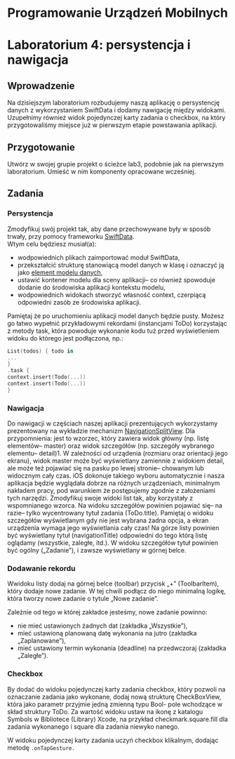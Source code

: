 # Programowanie Urządzeń Mobilnych

# Laboratorium 4: persystencja i nawigacja
## Wprowadzenie
Na dzisiejszym laboratorium rozbudujemy naszą aplikację o persystencję danych z
 wykorzystaniem SwiftData i dodamy nawigację między widokami. Uzupełnimy również
 widok pojedynczej karty zadania o checkbox, na który przygotowaliśmy miejsce już w
 pierwszym etapie powstawania aplikacji.

## Przygotowanie
Utwórz w swojej grupie projekt o ścieżce lab3, podobnie jak na pierwszym laboratorium.
 Umieść w nim komponenty opracowane wcześniej.


 ## Zadania
 ### Persystencja
 Zmodyfikuj swój projekt tak, aby dane przechowywane były w sposób trwały, przy
 pomocy frameworku [SwiftData](https://developer.apple.com/documentation/swiftdata).  
 Wtym celu będziesz musiał(a):
 - wodpowiednich plikach zaimportować moduł SwiftData,
 - przekształcić strukturę stanowiącą model danych w klasę i oznaczyć ją jako [element
 modelu danych](https://developer.apple.com/documentation/swiftdata/model()),
 - ustawić kontener modelu dla sceny aplikacji– co również spowoduje dodanie do
 środowiska aplikacji kontekstu modelu,
 - wodpowiednich widokach stworzyć własność context, czerpiącą odpowiedni zasób
 ze środowiska aplikacji.


 Pamiętaj że po uruchomieniu aplikacji model danych będzie pusty. Możesz go łatwo
 wypełnić przykładowymi rekordami (instancjami ToDo) korzystając z metody task, która
 powoduje wykonanie kodu tuż przed wyświetleniem widoku do którego jest podłączona,
 np.:
 ```swift
 List(todos) { todo in
 ...
 }
 .task {
 context.insert(Todo(...))
 context.insert(Todo(...))
 }
 ```

### Nawigacja
 Do nawigacji w częściach naszej aplikacji prezentujących wykorzystamy prezentowany
 na wykładzie mechanizm [NavigationSplitView](https://developer.apple.com/documentation/swiftui/navigationsplitview). Dla przypomnienia: jest to wzorzec,
 który zawiera widok główny (np. listę elementów– master) oraz widok szczegółów (np.
 szczegóły wybranego elementu– detail)1. W zależności od urządenia (rozmiaru oraz
 orientacji jego ekranu), widok master może być wyświetlany zamiennie z widokiem detail,
 ale może też pojawiać się na pasku po lewej stronie– chowanym lub widocznym cały czas.
 iOS dokonuje takiego wyboru automatycznie i nasza aplikacja będzie wyglądała dobrze
 na różnych urządzeniach, minimalnym nakładem pracy, pod warunkiem że postępujemy
 zgodnie z założeniami tych narzędzi.
 Zmodyfikuj swoje widoki list tak, aby korzystały z wspomnianego wzorca. Na widoku
 szczegółów powinien pojawiać się– na razie– tylko wycentrowany tytuł zadania
 (ToDo.title). Pamiętaj o widoku szczegółów wyświetlanym gdy nie jest wybrana żadna
 opcja, a ekran urządzenia wymaga jego wyświetlania cały czas!
 Na górze listy powinien być wyświetlany tytuł (navigationTitle) odpowiedni do tego
 którą listę oglądamy (wszystkie, zaległe, itd.). W widoku szczegółów tytuł powinien być
 ogólny („Zadanie”), i zawsze wyświetlany w górnej belce.

 ### Dodawanie rekordu
Wwidoku listy dodaj na górnej belce (toolbar) przycisk „+” (ToolbarItem), który
 dodaje nowe zadanie. W tej chwili podłącz do niego minimalną logikę, która tworzy nowe
 zadanie o tytule „Nowe zadanie”.


 Zależnie od tego w której zakładce jesteśmy, nowe zadanie powinno:
 - nie mieć ustawionych żadnych dat (zakładka „Wszystkie”),
- mieć ustawioną planowaną datę wykonania na jutro (zakładka „Zaplanowane”),
 - mieć ustawiony termin wykonania (deadline) na przedwczoraj (zakładka „Zaległe”).


### Checkbox
By dodać do widoku pojedynczej karty zadania checkbox, który pozwoli na oznaczanie
 zadania jako wykonane, dodaj nową strukturę CheckBoxView, która jako parametr
 przyjmie jedną zmienną typu Bool- pole wchodzące w skład struktury ToDo. Za
wartość widoku ustaw na ikonę z katalogu Symbols w Bibliotece (Library) Xcode, na
 przykład checkmark.square.fill dla zadania wykonanego i square dla zadania niewyko
nanego.

 W widoku pojedynczej karty zadania uczyń checkbox klikalnym, dodając metodę
 `.onTapGesture.`
